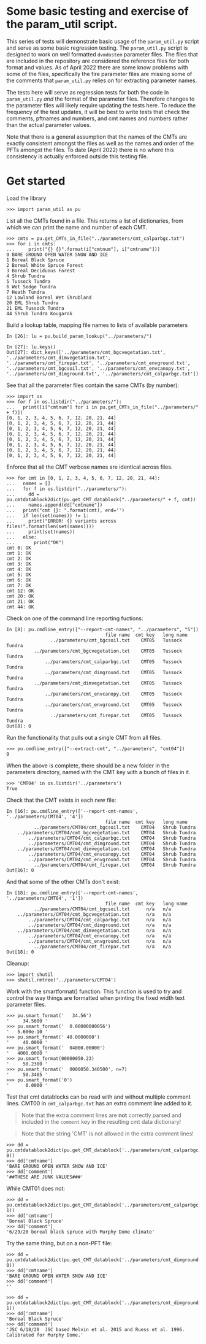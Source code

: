 # Some basic testing and exercise of the param_util script.

This series of tests will demonstrate basic usage of the `param_util.py` script
and serve as some basic regression testing. The `param_util.py` script is
designed to work on well formatted `dvmdostem` parameter files. The files that
are included in the repository are considered the reference files for both
format and values. As of April 2022 there are some know problems with some of
the files, specifically the fire parameter files are missing some of the
comments that `param_util.py` relies on for extracting parameter names.

The tests here will serve as regression tests for both the code in
`param_util.py` *and* the format of the parameter files. Therefore changes to
the parameter files will likely require updating the tests here. To reduce the
frequency of the test updates, it will be best to write tests that check the
comments, pftnames and numbers, and cmt names and numbers rather than the actual 
parameter values.

Note that there is a general assumption that the names of the CMTs are exactly
consistent amongst the files as well as the names and order of the PFTs amongst
the files. To date (April 2022) there is no where this consistency is actually
enforced outside this testing file.

# Get started

Load the library

    >>> import param_util as pu

List all the CMTs found in a file. This returns a list of dictionaries, from
which we can print the name and number of each CMT.

    >>> cmts = pu.get_CMTs_in_file("../parameters/cmt_calparbgc.txt")
    >>> for i in cmts:
    ...     print("{} {}".format(i["cmtnum"], i["cmtname"]))
    0 BARE GROUND OPEN WATER SNOW AND ICE
    1 Boreal Black Spruce
    2 Boreal White Spruce Forest
    3 Boreal Deciduous Forest
    4 Shrub Tundra
    5 Tussock Tundra
    6 Wet Sedge Tundra
    7 Heath Tundra
    12 Lowland Boreal Wet Shrubland
    20 EML Shrub Tundra
    21 EML Tussock Tundra
    44 Shrub Tundra Kougarok

Build a lookup table, mapping file names to lists of available parameters

    In [26]: lu = pu.build_param_lookup("../parameters/")

    In [27]: lu.keys()
    Out[27]: dict_keys(['../parameters/cmt_bgcvegetation.txt', '../parameters/cmt_dimvegetation.txt', '../parameters/cmt_firepar.txt', '../parameters/cmt_envground.txt', '../parameters/cmt_bgcsoil.txt', '../parameters/cmt_envcanopy.txt', '../parameters/cmt_dimground.txt', '../parameters/cmt_calparbgc.txt'])

See that all the parameter files contain the same CMTs (by number):

    >>> import os
    >>> for f in os.listdir("../parameters/"):
    ...   print([i["cmtnum"] for i in pu.get_CMTs_in_file("../parameters/" + f)])
    [0, 1, 2, 3, 4, 5, 6, 7, 12, 20, 21, 44]
    [0, 1, 2, 3, 4, 5, 6, 7, 12, 20, 21, 44]
    [0, 1, 2, 3, 4, 5, 6, 7, 12, 20, 21, 44]
    [0, 1, 2, 3, 4, 5, 6, 7, 12, 20, 21, 44]
    [0, 1, 2, 3, 4, 5, 6, 7, 12, 20, 21, 44]
    [0, 1, 2, 3, 4, 5, 6, 7, 12, 20, 21, 44]
    [0, 1, 2, 3, 4, 5, 6, 7, 12, 20, 21, 44]
    [0, 1, 2, 3, 4, 5, 6, 7, 12, 20, 21, 44]

Enforce that all the CMT verbose names are identical across files.

    >>> for cmt in [0, 1, 2, 3, 4, 5, 6, 7, 12, 20, 21, 44]:
    ...   names = []
    ...   for f in os.listdir("../parameters/"):
    ...     dd = pu.cmtdatablock2dict(pu.get_CMT_datablock("../parameters/" + f, cmt))
    ...     names.append(dd["cmtname"])
    ...   print("cmt {}: ".format(cmt), end='')
    ...   if len(set(names)) != 1:
    ...     print("ERROR! {} variants across files!".format(len(set(names))))
    ...     print(set(names))
    ...   else:
    ...       print("OK")
    cmt 0: OK
    cmt 1: OK
    cmt 2: OK
    cmt 3: OK
    cmt 4: OK
    cmt 5: OK
    cmt 6: OK
    cmt 7: OK
    cmt 12: OK
    cmt 20: OK
    cmt 21: OK
    cmt 44: OK

Check on one of the command line reporting fuctions:

    In [8]: pu.cmdline_entry(["--report-cmt-names", "../parameters", "5"])
                                        file name  cmt key   long name
                    ../parameters/cmt_bgcsoil.txt    CMT05   Tussock Tundra
              ../parameters/cmt_bgcvegetation.txt    CMT05   Tussock Tundra
                  ../parameters/cmt_calparbgc.txt    CMT05   Tussock Tundra
                  ../parameters/cmt_dimground.txt    CMT05   Tussock Tundra
              ../parameters/cmt_dimvegetation.txt    CMT05   Tussock Tundra
                  ../parameters/cmt_envcanopy.txt    CMT05   Tussock Tundra
                  ../parameters/cmt_envground.txt    CMT05   Tussock Tundra
                    ../parameters/cmt_firepar.txt    CMT05   Tussock Tundra
    Out[8]: 0

Run the functionality that pulls out a single CMT from all files.

    >>> pu.cmdline_entry(["--extract-cmt", "../parameters", "cmt04"])
    0

When the above is complete, there should be a new folder in the parameters directory, named with the CMT key with a bunch of files in it.

    >>> 'CMT04' in os.listdir('../parameters')
    True

Check that the CMT exists in each new file:

    In [16]: pu.cmdline_entry(['--report-cmt-names', '../parameters/CMT04', '4'])
                                        file name  cmt key   long name
              ../parameters/CMT04/cmt_bgcsoil.txt    CMT04   Shrub Tundra
        ../parameters/CMT04/cmt_bgcvegetation.txt    CMT04   Shrub Tundra
            ../parameters/CMT04/cmt_calparbgc.txt    CMT04   Shrub Tundra
            ../parameters/CMT04/cmt_dimground.txt    CMT04   Shrub Tundra
        ../parameters/CMT04/cmt_dimvegetation.txt    CMT04   Shrub Tundra
            ../parameters/CMT04/cmt_envcanopy.txt    CMT04   Shrub Tundra
            ../parameters/CMT04/cmt_envground.txt    CMT04   Shrub Tundra
              ../parameters/CMT04/cmt_firepar.txt    CMT04   Shrub Tundra
    Out[16]: 0

And that some of the other CMTs don't exist:

    In [18]: pu.cmdline_entry(['--report-cmt-names', '../parameters/CMT04', '1'])
                                        file name  cmt key   long name
              ../parameters/CMT04/cmt_bgcsoil.txt      n/a   n/a
        ../parameters/CMT04/cmt_bgcvegetation.txt      n/a   n/a
            ../parameters/CMT04/cmt_calparbgc.txt      n/a   n/a
            ../parameters/CMT04/cmt_dimground.txt      n/a   n/a
        ../parameters/CMT04/cmt_dimvegetation.txt      n/a   n/a
            ../parameters/CMT04/cmt_envcanopy.txt      n/a   n/a
            ../parameters/CMT04/cmt_envground.txt      n/a   n/a
              ../parameters/CMT04/cmt_firepar.txt      n/a   n/a
    Out[18]: 0

Cleanup:

    >>> import shutil
    >>> shutil.rmtree('../parameters/CMT04')

Work with the smartformat() function. This function is used to try and control
the way things are formatted when printing the fixed width text parameter files.

    >>> pu.smart_format('   34.56')
    '     34.5600 '
    >>> pu.smart_format('  0.00000000056')
    '   5.600e-10 '
    >>> pu.smart_format(' 40.0000000')
    '     40.0000 '
    >>> pu.smart_format('  04000.00000')
    '   4000.0000 '
    >>> pu.smart_format(00000050.23)
    '     50.2300 '
    >>> pu.smart_format('  0000050.340500', n=7)
    '     50.3405 '
    >>> pu.smart_format('0')
    '      0.0000 '

Test that cmt datablocks can be read with and without multiple comment lines.
CMT00 in `cmt_calparbgc.txt` has an extra comment line added to it.

> Note that the extra comment lines are **not** correctly parsed and included in
> the `comment` key in the resulting cmt data dictionary!

> Note that the string 'CMT' is not allowed in the extra comment lines!

    >>> dd = pu.cmtdatablock2dict(pu.get_CMT_datablock('../parameters/cmt_calparbgc.txt', 0))
    >>> dd['cmtname']
    'BARE GROUND OPEN WATER SNOW AND ICE'
    >>> dd['comment']
    '##THESE ARE JUNK VALUES###'

While CMT01 does not:

    >>> dd = pu.cmtdatablock2dict(pu.get_CMT_datablock('../parameters/cmt_calparbgc.txt', 1))
    >>> dd['cmtname']
    'Boreal Black Spruce'
    >>> dd['comment']
    '6/29/20 boreal black spruce with Murphy Dome climate'

Try the same thing, but on a non-PFT file:

    >>> dd = pu.cmtdatablock2dict(pu.get_CMT_datablock('../parameters/cmt_dimground.txt', 0))
    >>> dd['cmtname']
    'BARE GROUND OPEN WATER SNOW AND ICE'
    >>> dd['comment']
    ''

    >>> dd = pu.cmtdatablock2dict(pu.get_CMT_datablock('../parameters/cmt_dimground.txt', 1))
    >>> dd['cmtname']
    'Boreal Black Spruce'
    >>> dd['comment']
    'JSC 6/18/20  JSC based Melvin et al. 2015 and Ruess et al. 1996. Calibrated for Murphy Dome.'


